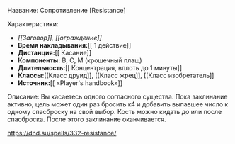 Название: Сопротивление \[Resistance] 

Характеристики:
- *[[Заговор]], [[ограждение]]*
- **Время накладывания:**[[ 1 действие]]
- **Дистанция:**[[ Касание]]
- **Компоненты:** В, С, М (крошечный плащ)
- **Длительность:**[[ Концентрация, вплоть до 1 минуты]]
- **Классы:**[[Класс  друид]], [[Класс жрец]], [[Класс изобретатель]]
- **Источник:**[[ «Player's handbook»]]

Описание:
Вы касаетесь одного согласного существа. Пока заклинание активно, цель может один раз бросить к4 и добавить выпавшее число к одному спасброску на свой выбор. Кость можно кидать до или после спасброска. После этого заклинание оканчивается.

https://dnd.su/spells/332-resistance/